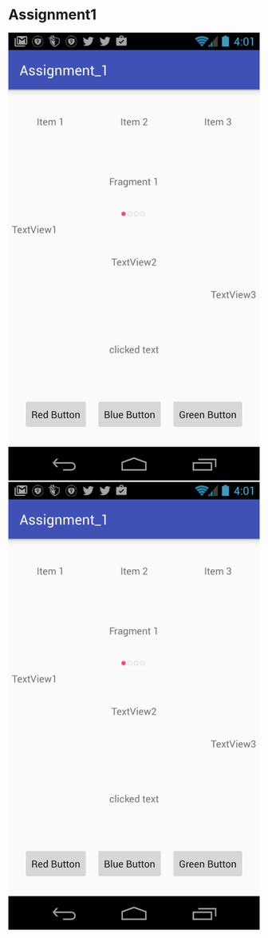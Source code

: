 # Assignment1


![myimage-alt-tag](https://raw.githubusercontent.com/guptarahul747/Assignment1/master/screenshorts/screen1.png)
![myimage-alt-tag](https://raw.githubusercontent.com/guptarahul747/Assignment1/master/screenshorts/screen1.png)
